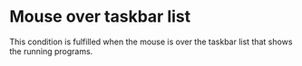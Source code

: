 # Mouse over taskbar list #
This condition is fulfilled when the mouse is over the taskbar list that shows the running programs.